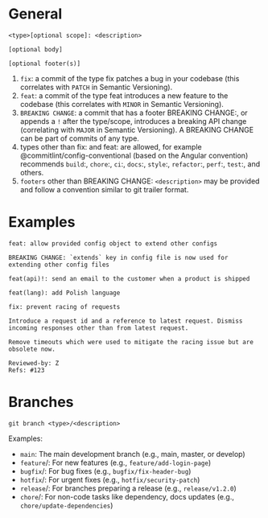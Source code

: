 # General
```
<type>[optional scope]: <description>

[optional body]

[optional footer(s)]
```

1. `fix`: a commit of the type fix patches a bug in your codebase (this correlates with `PATCH` in Semantic Versioning).
2. `feat`: a commit of the type feat introduces a new feature to the codebase (this correlates with `MINOR` in Semantic Versioning).
2. `BREAKING CHANGE`: a commit that has a footer BREAKING CHANGE:, or appends a `!` after the type/scope, introduces a breaking API change (correlating with `MAJOR` in Semantic Versioning). A BREAKING CHANGE can be part of commits of any type.
4. types other than fix: and feat: are allowed, for example @commitlint/config-conventional (based on the Angular convention) recommends `build`:, `chore`:, `ci`:, `docs`:, `style`:, `refactor`:, `perf`:, `test`:, and others.
5. `footers` other than BREAKING CHANGE: `<description>` may be provided and follow a convention similar to git trailer format.

# Examples
```
feat: allow provided config object to extend other configs
```
```
BREAKING CHANGE: `extends` key in config file is now used for extending other config files
```
```
feat(api)!: send an email to the customer when a product is shipped
```
```
feat(lang): add Polish language
```
```
fix: prevent racing of requests

Introduce a request id and a reference to latest request. Dismiss
incoming responses other than from latest request.

Remove timeouts which were used to mitigate the racing issue but are
obsolete now.

Reviewed-by: Z
Refs: #123
```

# Branches
```
git branch <type>/<description>
```

Examples: 

* `main`: The main development branch (e.g., main, master, or develop)
* `feature`/: For new features (e.g., `feature/add-login-page`)
* `bugfix`/: For bug fixes (e.g., `bugfix/fix-header-bug`)
* `hotfix`/: For urgent fixes (e.g., `hotfix/security-patch`)
* `release`/: For branches preparing a release (e.g., `release/v1.2.0`)
* `chore`/: For non-code tasks like dependency, docs updates (e.g., `chore/update-dependencies`)